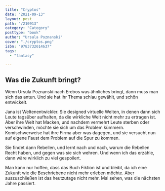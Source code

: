 ```yaml
---
title: "Cryptos"
date: "2021-09-13"
layout: post
path: "/210913"
category: "Category"
posttype: "book"
author: "Ursula Poznanski"
cover: "./cryptos.png"
isbn: "9783732014637"
tags:
  - "fantasy"

---
```

## Was die Zukunft bringt?

Wenn Ursula Poznanski nach Erebos was ähnliches bringt, dann muss man sich das antun. Und sie hat ihr Thema schlau gewählt, und schön entwickelt.

Jana ist Weltenentwickler. Sie designed virtuelle Welten, in denen dann sich Leute tagsüber aufhalten, da die wirkliche Welt nicht mehr zu ertragen ist. Aber ihre Welt hat Macken, und nachdem vermehrt Leute sterben oder verschwinden, möchte sie sich um das Problem kümmern. Komischwerweise hat ihre Firma aber was dagegen, und sie versucht nun auf eigene Faust dem Problem auf die Spur zu kommen.

Sie findet dann Rebellen, und lernt nach und nach, warum die Rebellen Recht haben, und gegen was sie sich wehren. Und wenn ich das erzähle,  dann wäre wirklich zu viel gespoilert.

Man kann nur hoffen, dass das Buch Fiktion ist und bleibt, da ich eine Zukunft wie die Beschriebene nicht mehr erleben möchte. Aber auszuschließen ist das heutzutage nicht mehr. Mal sehen, was die nächsten Jahre passiert.